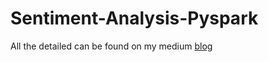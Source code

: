 # Sentiment-Analysis-Pyspark
All the detailed can be found on my medium <a href ="https://medium.com/@kmelad43/real-time-sentiment-analysis-task-using-spark-174068654b5">  blog  </a>
